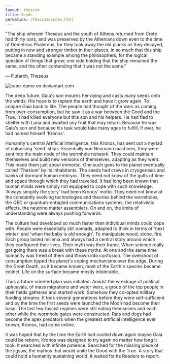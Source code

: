 ```yaml
---
layout: thesium
title: Seeds
permalink: /thesium/index.html
---
```


<div class="quote-heading">
"The ship wherein Theseus and the youth of Athens returned from Crete had thirty oars, and was preserved by the Athenians down even to the time of Demetrius Phalereus, for they took away the old planks as they decayed, putting in new and stronger timber in their places, in so much that this ship became a standing example among the philosophers, for the logical question of things that grow; one side holding that the ship remained the same, and the other contending that it was not the same."  

— Plutarch, Theseus
</div>

![capn-damo on deviantart.com](https://images-wixmp-ed30a86b8c4ca887773594c2.wixmp.com/f/87157177-c2fc-4877-91ea-2841f6f9bd16/dcr377a-ba7a9126-353f-48c0-8f08-f7a5641e77df.png?token=eyJ0eXAiOiJKV1QiLCJhbGciOiJIUzI1NiJ9.eyJzdWIiOiJ1cm46YXBwOjdlMGQxODg5ODIyNjQzNzNhNWYwZDQxNWVhMGQyNmUwIiwiaXNzIjoidXJuOmFwcDo3ZTBkMTg4OTgyMjY0MzczYTVmMGQ0MTVlYTBkMjZlMCIsIm9iaiI6W1t7InBhdGgiOiJcL2ZcLzg3MTU3MTc3LWMyZmMtNDg3Ny05MWVhLTI4NDFmNmY5YmQxNlwvZGNyMzc3YS1iYTdhOTEyNi0zNTNmLTQ4YzAtOGYwOC1mN2E1NjQxZTc3ZGYucG5nIn1dXSwiYXVkIjpbInVybjpzZXJ2aWNlOmZpbGUuZG93bmxvYWQiXX0.zPqX56ZFzKMCmnSeZyDiZJv4gpHd72r7vyUDH-h7oVo)


The deep future. Gaia's son mourns her dying and casts many seeds onto the
winds. His hope is to replant the earth and have it grow again. To conjure Gaia
back to life. The people had thought of the wars as coming from
over-consumption, but he saw it as a war between the Good and the True. It had
killed everyone but this son and his helpers. He had fled to shelter with Luna
and awaited any fruit that may return. Because he was Gaia's son and because
his task would take many ages to fulfill, if ever, he had named himself
'Kronos'.

Humanity's central Artificial Intelligence, this Kronos, has sent out a myriad
of colonising 'seed' ships. Essentially von Neumann machines, they were sent
into the main node of the wormhole network. They could maintain themselves and
build new versions of themselves, adapting as they went. This made them just
about immortal. One such goes to the planet eventually called 'Thesium' by its
inhabitants. The seeds had crews in cryogenesis and banks of dormant human
embryos. They need not know of the gulfs of time and space through which they
had travelled. It had long been known that human minds were simply not equipped
to cope with such knowledge. 'Always simplify the story' had been Kronos'
motto. They need not know of the constantly evolving technologies and theories
behind the wormholes, the QEC or quantum-entagled communications systems, the
relativistic effects, the neutrino matter assemblers. On and on, the limits of
understanding were always pushing forwards.

The culture had developed so much faster than individual minds could cope with.
People were essentially still nomads, adapted to think in terms of 'next
winter' and 'when the baby is old enough'. To manipulate wood, stone, fire.
Each group lasted millenia and always had a central story around which they
configured their lives. Their myth was their frame. When science really got
going there was a break with these myths. At one and the same time humanity was
freed of them and thrown into confusion. The overshoot of consumption tipped
the planet's coping mechanisms over the edge. During the Great Death, as it
became known, most of the Earth's species became extinct. Life on the surface
became mostly intolerable.

Thus a future oriented plan was initiated. Amidst the wreckage of political
upheavals, of mass migrations and water wars, a group of the top people in
their fields gathered and started work. Somehow they co-opted military funding
streams. It took several generations before they were self-sufficient and by
the time the first seeds were launched the Moon had become their base. The last
few fascist regimes were still eating themselves and each other while the
wormhole gates were constructed. Rats and dogs had become the apex predators
when the greatest artificial intelligence ever known, Kronos, had come online.

It was hoped that by the time the Earth had cooled down again maybe Gaia could
be reborn. Kronos was designed to try again no matter how long it took. It
searched with infinite patience. Searched for the missing piece of the jigsaw,
the mythos that would unite the Good with the True. A story that could hold a
humanity sustaining world. It waited for its Readers to report.

